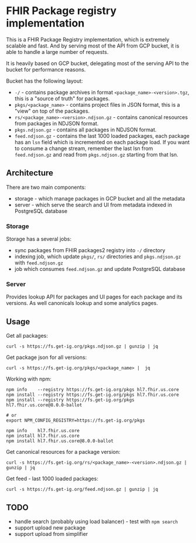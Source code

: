 # FHIR Package registry implementation

This is a FHIR Package Registry implementation, which is extremely scalable and fast.
And by serving most of the API from GCP bucket, it is able to handle a large number of requests.

It is heavily based on GCP bucket, delegating most of the serving API 
to the bucket for performance reasons.

Bucket has the following layout:

* `-/` - contains package archives in format `<package_name>-<version>.tgz`,
  this is a "source of truth" for packages.
* `pkgs/<package_name>` - contains project files in JSON format,
  this is a "view" on top of the packages.
* `rs/<package_name>-<version>.ndjson.gz` - contains canonical resources from packages 
   in NDJSON format.
* `pkgs.ndjson.gz` - contains all packages in NDJSON format.
* `feed.ndjson.gz` - contains the last 1000 loaded packages, each package has an `lsn` field
   which is incremented on each package load. If you want to consume a change stream,
   remember the last lsn from `feed.ndjson.gz` and read from `pkgs.ndjson.gz` starting from that lsn.
 
## Architecture

There are two main components:

* storage - which manage packages in GCP bucket and all the metadata
* server -  which serve the search and UI from metadata indexed in PostgreSQL database

### Storage

Storage has a several jobs:

* sync packages from FHIR packages2 registry into `-/` directory
* indexing job, which update `pkgs/`, `rs/` directories and `pkgs.ndjson.gz` with `feed.ndjson.gz`
* job which consumes `feed.ndjson.gz` and update PostgreSQL database

### Server

Provides lookup API for packages and UI pages for each package and its versions.
As well canonicals lookup and some analytics pages.

## Usage

Get all packages:

```
curl -s https://fs.get-ig.org/pkgs.ndjson.gz | gunzip | jq
```

Get package json for all versions:
```
curl -s https://fs.get-ig.org/pkgs/<package_name> |  jq
```

Working with npm:

```
npm info    --registry https://fs.get-ig.org/pkgs hl7.fhir.us.core
npm install --registry https://fs.get-ig.org/pkgs hl7.fhir.us.core
npm install --registry https://fs.get-ig.org/pkgs hl7.fhir.us.core@8.0.0-ballot

# or
export NPM_CONFIG_REGISTRY=https://fs.get-ig.org/pkgs

npm info    hl7.fhir.us.core
npm install hl7.fhir.us.core
npm install hl7.fhir.us.core@8.0.0-ballot
```

Get canonical resources for a package version:
```
curl -s https://fs.get-ig.org/rs/<package_name>-<version>.ndjson.gz | gunzip | jq
```

Get feed - last 1000 loaded packages:

```
curl -s https://fs.get-ig.org/feed.ndjson.gz | gunzip | jq
```

## TODO

* handle search (probably using load balancer) - test with `npm search`
* support upload new package
* support upload from simplifier
